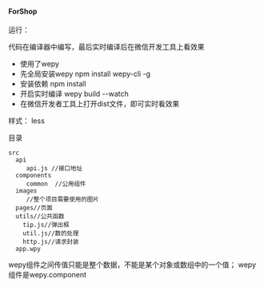 ﻿#### ForShop

运行：

代码在编译器中编写，最后实时编译后在微信开发工具上看效果


* 使用了wepy
* 先全局安装wepy    npm install wepy-cli -g
* 安装依赖    npm install
* 开启实时编译  wepy build --watch
* 在微信开发者工具上打开dist文件，即可实时看效果

样式：
    less

 目录

    src
      api
         api.js //接口地址
      components
         common  //公用组件
      images 
         //整个项目需要使用的图片
      pages//页面
      utils//公共函数
        tip.js//弹出框
        util.js//数的处理
        http.js//请求封装
      app.wpy



wepy组件之间传值只能是整个数据，不能是某个对象或数组中的一个值；
wepy组件是wepy.component